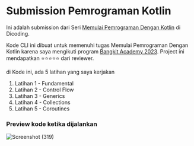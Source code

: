 # Submission Pemrograman Kotlin 

Ini adalah submission dari Seri [Memulai Pemrograman Dengan Kotlin](https://www.dicoding.com/academies/80) di Dicoding.

Kode CLI ini dibuat untuk memenuhi tugas Memulai Pemrograman Dengan Kotlin karena saya mengikuti program [Bangkit Academy 2023](https://bangkit.academy).
Project ini mendapatkan :star::star::star::star::star: dari reviewer.

di Kode ini, ada 5 latihan yang saya kerjakan
1. Latihan 1 - Fundamental
2. Latihan 2 - Control Flow
3. Latihan 3 - Generics
4. Latihan 4 - Collections
5. Latihan 5 - Coroutines

### Preview kode ketika dijalankan
![Screenshot (319)](https://user-images.githubusercontent.com/97342935/230570002-eb467842-071d-4304-9e3d-cb9e644b7a33.png)
